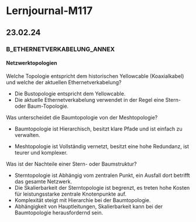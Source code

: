 # Lernjournal-M117

## 23.02.24

### B_ETHERNETVERKABELUNG_ANNEX

#### Netzwerktopologien

Welche Topologie entspricht dem historischen Yellowcable (Koaxialkabel) und welche der aktuellen Ethernetverkabelung?

- Die Bustopologie entspricht dem Yellowcable.
- Die aktuelle Ethernetverkabelung verwendet in der Regel eine Stern- oder Baum-Topologie.

Was unterscheidet die Baumtopologie von der Meshtopologie?

- Baumtopologie ist Hierarchisch, besitzt klare Pfade und ist einfach zu verwalten.

- Meshtopologie ist Vollständig vernetzt, besitzt eine hohe Redundanz, ist teurer und komplexer.

Was ist der Nachteile einer Stern- oder Baumstruktur?

- Sterntopologie ist Abhängig vom zentralen Punkt, ein Ausfall dort betrifft das gesamte Netzwerk.
- Die Skalierbarkeit der Sterntopologie ist begrenzt, es treten hohe Kosten für leistungsstarke zentrale Knotenpunkte auf.
- Komplexität steigt mit Hierarchie bei der Baumtopologie.
- Abhängigkeit von Hauptleitungen, Skalierbarkeit kann bei der Baumtopologie herausfordernd sein.
